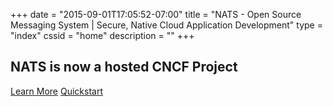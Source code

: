 +++
date = "2015-09-01T17:05:52-07:00"
title = "NATS - Open Source Messaging System | Secure, Native Cloud Application Development"
type = "index"
cssid = "home"
description = ""
+++
## NATS is now a hosted **CNCF** Project
<p class="extra-info">
  <a class="btn btn-lg green" target="_blank" href="https://www.cncf.io/blog/2018/03/15/cncf-to-host-nats/">Learn More</a>
  <a class="btn btn-lg blue-lite" href="/documentation/quickstart">Quickstart</a>
</p>